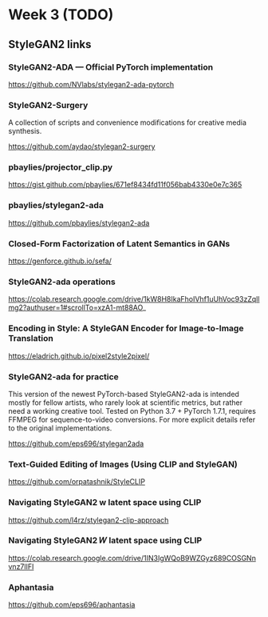 # Week 3 (TODO)

## StyleGAN2 links

### StyleGAN2-ADA — Official PyTorch implementation

https://github.com/NVlabs/stylegan2-ada-pytorch

### StyleGAN2-Surgery

A collection of scripts and convenience modifications for creative media synthesis.

https://github.com/aydao/stylegan2-surgery

### pbaylies/projector_clip.py

https://gist.github.com/pbaylies/671ef8434fd11f056bab4330e0e7c365

### pbaylies/stylegan2-ada

https://github.com/pbaylies/stylegan2-ada
### Closed-Form Factorization of Latent Semantics in GANs

https://genforce.github.io/sefa/

### StyleGAN2-ada operations

https://colab.research.google.com/drive/1kW8H8IkaFhoIVhf1uUhVoc93zZqllmg2?authuser=1#scrollTo=xzA1-mt88AO_

### Encoding in Style: A StyleGAN Encoder for Image-to-Image Translation

https://eladrich.github.io/pixel2style2pixel/

### StyleGAN2-ada for practice

This version of the newest PyTorch-based StyleGAN2-ada is intended mostly for fellow artists, who rarely look at scientific metrics, but rather need a working creative tool. Tested on Python 3.7 + PyTorch 1.7.1, requires FFMPEG for sequence-to-video conversions. For more explicit details refer to the original implementations.

https://github.com/eps696/stylegan2ada


### Text-Guided Editing of Images (Using CLIP and StyleGAN)

https://github.com/orpatashnik/StyleCLIP

### Navigating StyleGAN2 w latent space using CLIP

https://github.com/l4rz/stylegan2-clip-approach

### Navigating StyleGAN2 𝑊 latent space using CLIP
https://colab.research.google.com/drive/1IN3IgWQoB9WZGyz689COSGNnvnz7lIFI


### Aphantasia
https://github.com/eps696/aphantasia